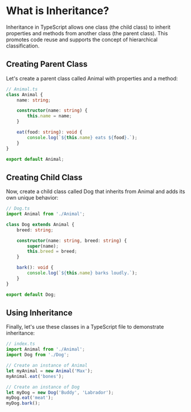 # What is Inheritance?

Inheritance in TypeScript allows one class (the child class) to inherit properties and methods from another class (the parent class). This promotes code reuse and supports the concept of hierarchical classification.

## Creating Parent Class

Let's create a parent class called Animal with properties and a method:

```typescript
// Animal.ts
class Animal {
    name: string;

    constructor(name: string) {
        this.name = name;
    }

    eat(food: string): void {
        console.log(`${this.name} eats ${food}.`);
    }
}

export default Animal;
```

## Creating Child Class

Now, create a child class called Dog that inherits from Animal and adds its own unique behavior:

```typescript
// Dog.ts
import Animal from './Animal';

class Dog extends Animal {
    breed: string;

    constructor(name: string, breed: string) {
        super(name);
        this.breed = breed;
    }

    bark(): void {
        console.log(`${this.name} barks loudly.`);
    }
}

export default Dog;
```

## Using Inheritance

Finally, let's use these classes in a TypeScript file to demonstrate inheritance:

```typescript
// index.ts
import Animal from './Animal';
import Dog from './Dog';

// Create an instance of Animal
let myAnimal = new Animal('Max');
myAnimal.eat('bones');

// Create an instance of Dog
let myDog = new Dog('Buddy', 'Labrador');
myDog.eat('meat');
myDog.bark();
```
